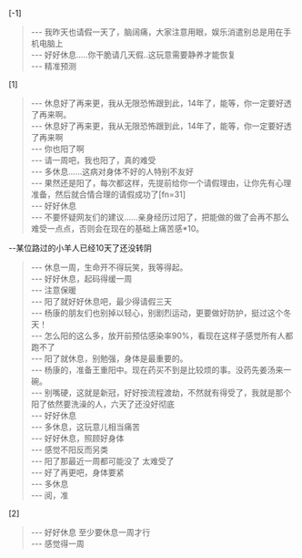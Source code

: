 
[-1] 
>--- 我昨天也请假一天了，脑阔痛，大家注意用眼，娱乐消遣别总是用在手机电脑上<br>
>--- 好好休息.....你干脆请几天假..这玩意需要静养才能恢复<br>
>--- 精准预测<br>

[1] 
>--- 休息好了再来更，我从无限恐怖跟到此，14年了，能等，你一定要好透了再来啊。<br>
>--- 休息好了再来更，我从无限恐怖跟到此，14年了，能等，你一定要好透了再来啊<br>
>--- 你也阳了啊<br>
>--- 请一周吧，我也阳了，真的难受<br>
>--- 多休息……这病对身体不好的人特别不友好<br>
>--- 果然还是阳了，每次都这样，先提前给你一个请假理由，让你先有心理准备，然后就合情合理的请假成功了[fn=31]<br>
>--- 好好休息<br>
>--- 不要怀疑网友们的建议……亲身经历过阳了，把能做的做了会再不那么难受一点点，否则会在现在的基础上痛苦感*10。   

--某位路过的小羊人已经10天了还没转阴<br>
>--- 休息一周，生命开不得玩笑，我等得起。<br>
>--- 好好休息，起码得缓一周<br>
>--- 注意保暖<br>
>--- 阳了就好好休息吧，最少得请假三天<br>
>--- 杨康的朋友们也别掉以轻心，别剧烈运动，更要做好防护，挺过这个冬天！<br>
>--- 怎么阳的这么多，放开前预估感染率90%，看现在这样子感觉所有人都跑不了<br>
>--- 阳了就休息，别勉强，身体是最重要的。<br>
>--- 杨康的，准备王重阳中。现在药买不到是比较烦的事。没药先姜汤来一碗。<br>
>--- 别嘴硬，这就是新冠，好好按流程渡劫，不然就有得受了，我就是那个阳了依然要洗澡的人，六天了还没好彻底<br>
>--- 好好休息<br>
>--- 多休息，这玩意儿相当痛苦<br>
>--- 好好休息，照顾好身体<br>
>--- 感觉不阳反而另类<br>
>--- 阳了那最近一周都可能没了  太难受了<br>
>--- 好了再更吧，身体要紧<br>
>--- 多休息<br>
>--- 阅，准<br>

[2] 
>--- 好好休息 至少要休息一周才行<br>
>--- 感觉得一周<br>
